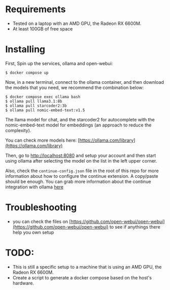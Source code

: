 # Requirements

* Tested on a laptop with an AMD GPU, the Radeon RX 6600M.
* At least 100GB of free space

# Installing

First, Spin up the services, ollama and open-webui:

```
$ docker compose up
```

Now, in a new terminal, connect to the ollama container, and then download the models that you need, we recommend the combination below:

```
$ docker compose exec ollama bash
$ ollama pull llama3.1:8b
$ ollama pull starcoder2:3b
$ ollama pull nomic-embed-text:v1.5
```

The llama model for chat, and the starcoder2 for autocomplete with the nomic-embed-text model for embeddings (an approach to reduce the complexity).

You can check more models here: [https://ollama.com/library](https://ollama.com/library)

Then, go to [http://localhost:8080](http://localhost:8080) and setup your account and then start using ollama after selecting the model on the list in the left upper corner.

Also, check the `continue-config.json` file in the root of this repo for more information about how to configure the continue extension.
A copy/paste should be enough.
You can grab more information about the continue integration with ollama [here](https://ollama.com/blog/continue-code-assistant)

# Troubleshooting

* you can check the files on [https://github.com/open-webui/open-webui](https://github.com/open-webui/open-webui) to see if anythings there help you own setup

# TODO:

* This is still a specific setup to a machine that is using an AMD GPU, the Radeon RX 6600M.
* Create a script to generate a docker compose based on the host's hardware.

